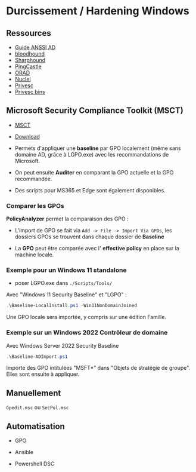 ﻿# Durcissement / Hardening Windows

## Ressources

* [Guide ANSSI AD](https://cyber.gouv.fr/publications/recommandations-pour-ladministration-securisee-des-si-reposant-sur-ad)
* [bloodhound](https://github.com/SpecterOps/BloodHound)
* [Sharphound](https://github.com/BloodHoundAD/SharpHound)
* [PingCastle](https://www.pingcastle.com/)
* [ORAD](https://github.com/ANSSI-FR/ORADAD)
* [Nuclei](https://github.com/projectdiscovery/nuclei)
* [Privesc](https://github.com/carlospolop/PEASS-ng)
* [Privesc bins](https://lolbas-project.github.io/)


## Microsoft Security Compliance Toolkit (MSCT)

* [MSCT](https://docs.microsoft.com/en-us/windows/security/threat-protection/windows-security-configuration-framework/security-compliance-toolkit-10)

* [Download](https://www.microsoft.com/en-us/download/details.aspx?id=55319)


* Permets d'appliquer une **baseline** par GPO localement (même sans domaine AD, grâce à LGPO.exe) avec les recommandations de Microsoft. 

* On peut ensuite **Auditer** en comparant la GPO actuelle et la GPO recommandée.

* Des scripts pour MS365 et Edge sont également disponibles.


### Comparer les GPOs

**PolicyAnalyzer** permet la comparaison des GPO :

* L'import de GPO se fait via `Add -> File -> Import Via GPOs`, les dossiers GPOs se trouvent dans chaque dossier de **Baseline**

* La **GPO** peut être comparée avec l' **effective policy** en place sur la machine locale.


### Exemple pour un Windows 11 standalone 

* poser LGPO.exe dans `./Scripts/Tools/`

Avec "Windows 11 Security Baseline" et "LGPO" :

```powershell
.\Baseline-LocalInstall.ps1 -Win11NonDomainJoined
```

Une GPO locale sera importée, y compris sur une édition Famille.


### Exemple sur un Windows 2022 Contrôleur de domaine

Avec Windows Server 2022 Security Baseline

```powershell
.\Baseline-ADImport.ps1
```

Importe des GPO intitulées "MSFT*" dans "Objets de stratégie de groupe". Elles sont ensuite à appliquer.


## Manuellement

`Gpedit.msc` ou `SecPol.msc`

## Automatisation

* GPO

* Ansible

* Powershell DSC

